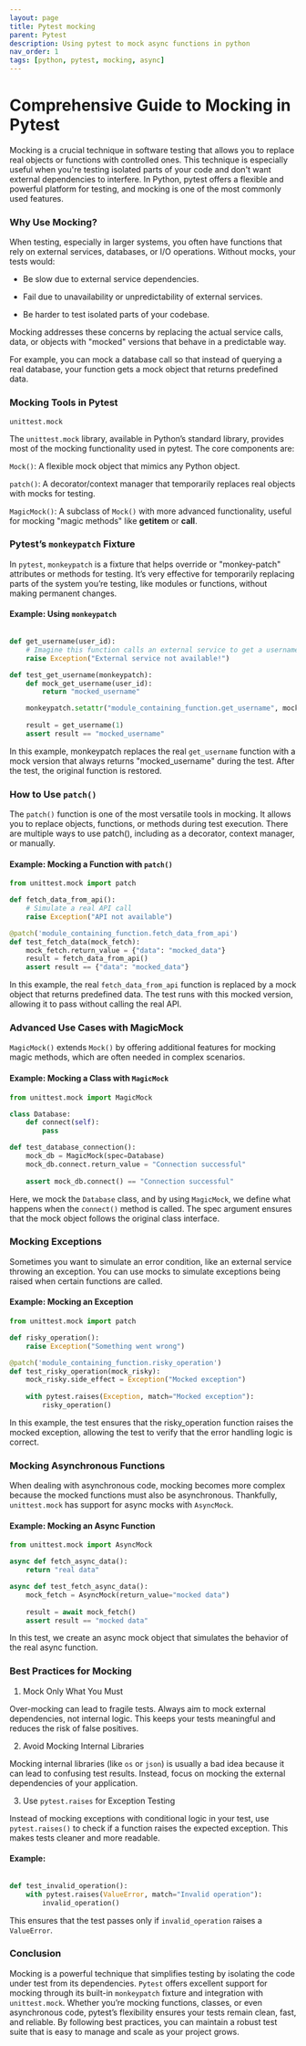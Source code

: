 ```yaml
---
layout: page
title: Pytest mocking
parent: Pytest
description: Using pytest to mock async functions in python
nav_order: 1
tags: [python, pytest, mocking, async]
---
```


# Comprehensive Guide to Mocking in Pytest


Mocking is a crucial technique in software testing that allows you to replace real objects or functions with controlled ones. This technique is especially useful when you're testing isolated parts of your code and don't want external dependencies to interfere. In Python, pytest offers a flexible and powerful platform for testing, and mocking is one of the most commonly used features.
  

### Why Use Mocking?

When testing, especially in larger systems, you often have functions that rely on external services, databases, or I/O operations. Without mocks, your tests would:


* Be slow due to external service dependencies.

* Fail due to unavailability or unpredictability of external services.

* Be harder to test isolated parts of your codebase.


Mocking addresses these concerns by replacing the actual service calls, data, or objects with "mocked" versions that behave in a predictable way.

For example, you can mock a database call so that instead of querying a real database, your function gets a mock object that returns predefined data.
  

### Mocking Tools in Pytest


`unittest.mock`

The `unittest.mock` library, available in Python’s standard library, provides most of the mocking functionality used in pytest. The core components are:
  

`Mock()`: A flexible mock object that mimics any Python object.

`patch()`: A decorator/context manager that temporarily replaces real objects with mocks for testing.

`MagicMock()`: A subclass of `Mock()` with more advanced functionality, useful for mocking "magic methods" like __getitem__ or __call__.

### Pytest’s `monkeypatch` Fixture

In `pytest`, `monkeypatch` is a fixture that helps override or "monkey-patch" attributes or methods for testing. It’s very effective for temporarily replacing parts of the system you’re testing, like modules or functions, without making permanent changes.


#### Example: Using `monkeypatch`

```python

def get_username(user_id):
    # Imagine this function calls an external service to get a username
    raise Exception("External service not available!")

def test_get_username(monkeypatch):
    def mock_get_username(user_id):
        return "mocked_username"

    monkeypatch.setattr("module_containing_function.get_username", mock_get_username)
    
    result = get_username(1)
    assert result == "mocked_username"

```
  

In this example, monkeypatch replaces the real `get_username` function with a mock version that always returns "mocked_username" during the test. After the test, the original function is restored.

### How to Use `patch()`

The `patch()` function is one of the most versatile tools in mocking. It allows you to replace objects, functions, or methods during test execution. There are multiple ways to use patch(), including as a decorator, context manager, or manually.

#### Example: Mocking a Function with `patch()`

```python
from unittest.mock import patch

def fetch_data_from_api():
    # Simulate a real API call
    raise Exception("API not available")

@patch('module_containing_function.fetch_data_from_api')
def test_fetch_data(mock_fetch):
    mock_fetch.return_value = {"data": "mocked_data"}
    result = fetch_data_from_api()
    assert result == {"data": "mocked_data"}
```

In this example, the real `fetch_data_from_api` function is replaced by a mock object that returns predefined data. The test runs with this mocked version, allowing it to pass without calling the real API.


### Advanced Use Cases with MagicMock

`MagicMock()` extends `Mock()` by offering additional features for mocking magic methods, which are often needed in complex scenarios.


#### Example: Mocking a Class with `MagicMock`

```python
from unittest.mock import MagicMock

class Database:
    def connect(self):
        pass

def test_database_connection():
    mock_db = MagicMock(spec=Database)
    mock_db.connect.return_value = "Connection successful"
    
    assert mock_db.connect() == "Connection successful"
```

Here, we mock the `Database` class, and by using `MagicMock`, we define what happens when the `connect()` method is called. The spec argument ensures that the mock object follows the original class interface.

### Mocking Exceptions

Sometimes you want to simulate an error condition, like an external service throwing an exception. You can use mocks to simulate exceptions being raised when certain functions are called.

#### Example: Mocking an Exception

```python
from unittest.mock import patch

def risky_operation():
    raise Exception("Something went wrong")

@patch('module_containing_function.risky_operation')
def test_risky_operation(mock_risky):
    mock_risky.side_effect = Exception("Mocked exception")
    
    with pytest.raises(Exception, match="Mocked exception"):
        risky_operation()

```

In this example, the test ensures that the risky_operation function raises the mocked exception, allowing the test to verify that the error handling logic is correct.

### Mocking Asynchronous Functions

When dealing with asynchronous code, mocking becomes more complex because the mocked functions must also be asynchronous. Thankfully, `unittest.mock` has support for async mocks with `AsyncMock`.


#### Example: Mocking an Async Function

```python
from unittest.mock import AsyncMock

async def fetch_async_data():
    return "real data"

async def test_fetch_async_data():
    mock_fetch = AsyncMock(return_value="mocked data")
    
    result = await mock_fetch()
    assert result == "mocked data"
```

In this test, we create an async mock object that simulates the behavior of the real async function.
  

### Best Practices for Mocking

1. Mock Only What You Must

Over-mocking can lead to fragile tests. Always aim to mock external dependencies, not internal logic. This keeps your tests meaningful and reduces the risk of false positives.


2. Avoid Mocking Internal Libraries

Mocking internal libraries (like `os` or `json`) is usually a bad idea because it can lead to confusing test results. Instead, focus on mocking the external dependencies of your application.


3. Use `pytest.raises` for Exception Testing

Instead of mocking exceptions with conditional logic in your test, use `pytest.raises()` to check if a function raises the expected exception. This makes tests cleaner and more readable.

#### Example:

```python

def test_invalid_operation():
    with pytest.raises(ValueError, match="Invalid operation"):
        invalid_operation()
```

This ensures that the test passes only if `invalid_operation` raises a `ValueError`.

### Conclusion

Mocking is a powerful technique that simplifies testing by isolating the code under test from its dependencies. `Pytest` offers excellent support for mocking through its built-in `monkeypatch` fixture and integration with `unittest.mock`. Whether you’re mocking functions, classes, or even asynchronous code, pytest’s flexibility ensures your tests remain clean, fast, and reliable. By following best practices, you can maintain a robust test suite that is easy to manage and scale as your project grows.
